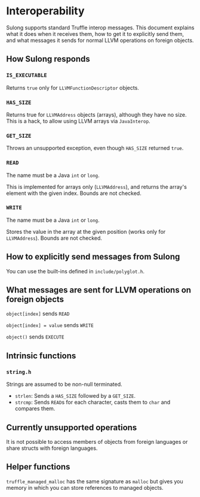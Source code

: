 # Interoperability

Sulong supports standard Truffle interop messages. This document explains what
it does when it receives them, how to get it to explicitly send them, and what
messages it sends for normal LLVM operations on foreign objects.

## How Sulong responds

### `IS_EXECUTABLE`

Returns `true` only for `LLVMFunctionDescriptor` objects.

### `HAS_SIZE`

Returns true for `LLVMAddress` objects (arrays), although they have no size.
This is a hack, to allow using LLVM arrays via `JavaInterop`.

### `GET_SIZE`

Throws an unsupported exception, even though `HAS_SIZE` returned `true`.

### `READ`

The name must be a Java `int` or `long`.

This is implemented for arrays only (`LLVMAddress`), and returns the array's
element with the given index. Bounds are not checked.

### `WRITE`

The name must be a Java `int` or `long`.

Stores the value in the array at the given position (works only for
`LLVMAddress`). Bounds are not checked.

## How to explicitly send messages from Sulong

You can use the built-ins defined in `include/polyglot.h`.

## What messages are sent for LLVM operations on foreign objects

`object[index]` sends `READ`

`object[index] = value` sends `WRITE`

`object()` sends `EXECUTE`

## Intrinsic functions

### `string.h`

Strings are assumed to be non-null terminated.
* `strlen`: Sends a `HAS_SIZE` followed by a `GET_SIZE`.
* `strcmp`: Sends `READ`s for each character, casts them to `char` and
compares them.

## Currently unsupported operations

It is not possible to access members of objects from foreign languages or share
structs with foreign languages.

## Helper functions

`truffle_managed_malloc` has the same signature as `malloc` but gives you
memory in which you can store references to managed objects.
